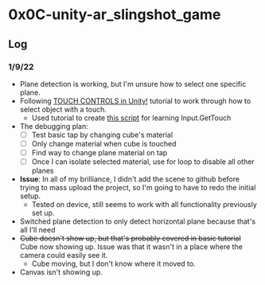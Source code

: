 # 0x0C-unity-ar_slingshot_game

## Log
### 1/9/22
- Plane detection is working, but I'm unsure how to select one specific plane.
- Following [TOUCH CONTROLS in Unity!](https://www.youtube.com/watch?v=bp2PiFC9sSs&ab_channel=Brackeys) tutorial to work through how to select object with a touch.
  - Used tutorial to create [this script](Assets/Scripts/testCube.cs) for learning Input.GetTouch
- The debugging plan:
  - [ ] Test basic tap by changing cube's material
  - [ ] Only change material when cube is touched
  - [ ] Find way to change plane material on tap
  - [ ] Once I can isolate selected material, use for loop to disable all other planes
- **Issue**:
  In all of my brilliance, I didn't add the scene to github before trying to mass upload the project, so I'm going to have to redo the initial setup.
  - Tested on device, still seems to work with all functionality previously set up.
- Switched plane detection to only detect horizontal plane because that's all I'll need
- ~~Cube doesn't show up, but that's probably covered in basic tutorial~~ Cube now showing up. Issue was that it wasn't in a place where the camera could easily see it.
  - Cube moving, but I don't know where it moved to.
- Canvas isn't showing up.

